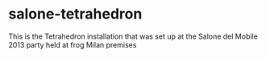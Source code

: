 # salone-tetrahedron

This is the Tetrahedron installation that was set up at the Salone del Mobile 2013 party held at frog Milan premises
